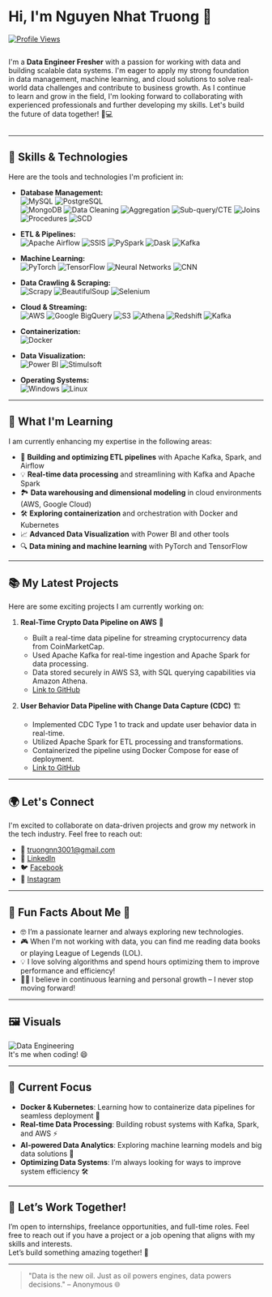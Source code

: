 # Hi, I'm Nguyen Nhat Truong 👋  
[![Profile Views](https://komarev.com/ghpvc/?username=truongnn3001&style=flat)](https://github.com/truongnn3001)

<div style="display: flex; align-items: center;">
    <p style="flex: 2; margin-right: 20px;">I'm a <strong>Data Engineer Fresher</strong> with a passion for working with data and building scalable data systems. I'm eager to apply my strong foundation in data management, machine learning, and cloud solutions to solve real-world data challenges and contribute to business growth. As I continue to learn and grow in the field, I'm looking forward to collaborating with experienced professionals and further developing my skills. Let's build the future of data together! 🚀💻</p>

</div>

---
## 🚀 **Skills & Technologies**  
Here are the tools and technologies I'm proficient in:

- **Database Management:**  
  ![MySQL](https://img.shields.io/badge/MySQL-4479A1?style=flat&logo=mysql&logoColor=white)  ![PostgreSQL](https://img.shields.io/badge/PostgreSQL-336791?style=flat&logo=postgresql&logoColor=white)  
  ![MongoDB](https://img.shields.io/badge/MongoDB-47A248?style=flat&logo=mongodb&logoColor=white)  ![Data Cleaning](https://img.shields.io/badge/Data%20Cleaning-FF6F00?style=flat&logo=python&logoColor=white)  ![Aggregation](https://img.shields.io/badge/Aggregation-00A3E0?style=flat&logo=python&logoColor=white)
  ![Sub-query/CTE](https://img.shields.io/badge/Sub-query%2FCTE-FFA500?style=flat&logo=python&logoColor=white)  ![Joins](https://img.shields.io/badge/Joins-FF1493?style=flat&logo=python&logoColor=white)  ![Procedures](https://img.shields.io/badge/Procedures-008080?style=flat&logo=python&logoColor=white)   ![SCD](https://img.shields.io/badge/SCD-8A2BE2?style=flat&logo=python&logoColor=white)

- **ETL & Pipelines:**  
  ![Apache Airflow](https://img.shields.io/badge/Apache%20Airflow-0E1E25?style=flat&logo=apache-airflow&logoColor=white)  ![SSIS](https://img.shields.io/badge/SSIS-0085CA?style=flat&logo=microsoft-sql-server-integration-services&logoColor=white)  ![PySpark](https://img.shields.io/badge/PySpark-FC7C00?style=flat&logo=apache-spark&logoColor=white)  ![Dask](https://img.shields.io/badge/Dask-5B77C9?style=flat&logo=dask&logoColor=white)  ![Kafka](https://img.shields.io/badge/Apache%20Kafka-231F20?style=flat&logo=apache-kafka&logoColor=white)

- **Machine Learning:**  
  ![PyTorch](https://img.shields.io/badge/PyTorch-EE4C2C?style=flat&logo=pytorch&logoColor=white)   ![TensorFlow](https://img.shields.io/badge/TensorFlow-FF6F00?style=flat&logo=tensorflow&logoColor=white)  ![Neural Networks](https://img.shields.io/badge/Neural%20Networks-FF4500?style=flat&logo=pytorch&logoColor=white)  ![CNN](https://img.shields.io/badge/CNN-FF6347?style=flat&logo=tensorflow&logoColor=white)

- **Data Crawling & Scraping:**  
  ![Scrapy](https://img.shields.io/badge/Scrapy-66CCFF?style=flat&logo=scrapy&logoColor=white)  ![BeautifulSoup](https://img.shields.io/badge/BeautifulSoup-4F5C51?style=flat&logo=python&logoColor=white)  ![Selenium](https://img.shields.io/badge/Selenium-43B02A?style=flat&logo=selenium&logoColor=white)

- **Cloud & Streaming:**  
  ![AWS](https://img.shields.io/badge/AWS-232F3E?style=flat&logo=amazonaws&logoColor=white)  ![Google BigQuery](https://img.shields.io/badge/Google%20BigQuery-4285F4?style=flat&logo=google-cloud&logoColor=white)  ![S3](https://img.shields.io/badge/S3-FF9900?style=flat&logo=amazonaws&logoColor=white)  ![Athena](https://img.shields.io/badge/Athena-232F3E?style=flat&logo=amazonaws&logoColor=white)  ![Redshift](https://img.shields.io/badge/Redshift-8B0000?style=flat&logo=amazonaws&logoColor=white)  ![Kafka](https://img.shields.io/badge/Apache%20Kafka-231F20?style=flat&logo=apache-kafka&logoColor=white)

- **Containerization:**  
  ![Docker](https://img.shields.io/badge/Docker-2496ED?style=flat&logo=docker&logoColor=white)

- **Data Visualization:**  
  ![Power BI](https://img.shields.io/badge/Power%20BI-F2C811?style=flat&logo=powerbi&logoColor=white)   ![Stimulsoft](https://img.shields.io/badge/Stimulsoft-16A1D5?style=flat&logo=stimulsoft&logoColor=white)

- **Operating Systems:**  
  ![Windows](https://img.shields.io/badge/Windows-0078D6?style=flat&logo=microsoft&logoColor=white)  ![Linux](https://img.shields.io/badge/Linux-FFD700?style=flat&logo=linux&logoColor=white)  
 
---

## 🌱 **What I'm Learning**  
I am currently enhancing my expertise in the following areas:

- 🚀 **Building and optimizing ETL pipelines** with Apache Kafka, Spark, and Airflow  
- 💡 **Real-time data processing** and streamlining with Kafka and Apache Spark  
- 🏞 **Data warehousing and dimensional modeling** in cloud environments (AWS, Google Cloud)  
- 🛠 **Exploring containerization** and orchestration with Docker and Kubernetes  
- 📈 **Advanced Data Visualization** with Power BI and other tools  
- 🔍 **Data mining and machine learning** with PyTorch and TensorFlow  

---

## 📚 **My Latest Projects**  
Here are some exciting projects I am currently working on:

1. **Real-Time Crypto Data Pipeline on AWS** 🚀  
   - Built a real-time data pipeline for streaming cryptocurrency data from CoinMarketCap.  
   - Used Apache Kafka for real-time ingestion and Apache Spark for data processing.  
   - Data stored securely in AWS S3, with SQL querying capabilities via Amazon Athena.  
   - [Link to GitHub](https://github.com/NTruong3001/realtime_streaming_coinmarketcap)  


2. **User Behavior Data Pipeline with Change Data Capture (CDC)** 🏗️  
   - Implemented CDC Type 1 to track and update user behavior data in real-time.  
   - Utilized Apache Spark for ETL processing and transformations.  
   - Containerized the pipeline using Docker Compose for ease of deployment.  
   - [Link to GitHub](https://github.com/NTruong3001/Apply-CDC-for-User-Behavior-Data-Pipeline)  
---

## 🌍 **Let's Connect**  
I'm excited to collaborate on data-driven projects and grow my network in the tech industry. Feel free to reach out:

- 📧 [truongnn3001@gmail.com](mailto:truongnn3001@gmail.com)
- 🔗 [LinkedIn](https://www.linkedin.com/in/truong-nguyen-9851402ba/)
- 🐦 [Facebook](https://www.facebook.com/profile.php?id=100076529220663)
- 📸 [Instagram](https://www.instagram.com/trg.nguyxn/)

---

## 🌟 **Fun Facts About Me** 🎉  
- 🤓 I’m a passionate learner and always exploring new technologies.  
- 🎮 When I'm not working with data, you can find me reading data books or playing League of Legends (LOL).  
- 💡 I love solving algorithms and spend hours optimizing them to improve performance and efficiency!  
- 🚶‍♂️ I believe in continuous learning and personal growth – I never stop moving forward!  

---

## 🖼️ **Visuals**  
![Data Engineering](https://media1.giphy.com/media/zMukICnMEZmSf8zvXd/giphy.webp?cid=790b7611gkv2k3ankmadydaq7win523dngfqbm9btuj5wouq&ep=v1_gifs_search&rid=giphy.webp&ct=g)  
It's me when coding! 😄

---

## 🎯 **Current Focus**  
- **Docker & Kubernetes**: Learning how to containerize data pipelines for seamless deployment 🚢  
- **Real-time Data Processing**: Building robust systems with Kafka, Spark, and AWS ⚡  
- **AI-powered Data Analytics**: Exploring machine learning models and big data solutions 🤖  
- **Optimizing Data Systems**: I’m always looking for ways to improve system efficiency 🛠

---

## 💼 **Let’s Work Together!**  
I’m open to internships, freelance opportunities, and full-time roles. Feel free to reach out if you have a project or a job opening that aligns with my skills and interests.  
Let’s build something amazing together! 🚀

---

> "Data is the new oil. Just as oil powers engines, data powers decisions." – Anonymous 🌐
